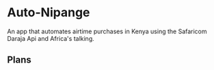 # Auto-Nipange
An app that automates airtime purchases in Kenya using the Safaricom Daraja Api and Africa's talking.
## Plans
